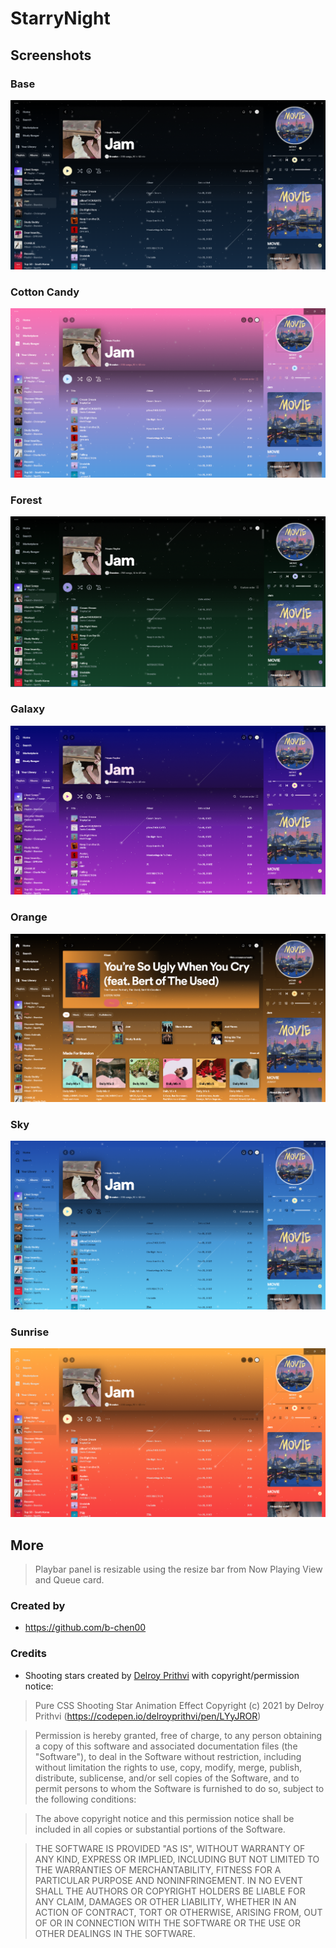# StarryNight

## Screenshots

### Base
![Base](images/base.png)
### Cotton Candy
![Cotton-candy](images/cotton-candy.png)
### Forest
![Forest](images/forest.png)
### Galaxy
![Galaxy](images/galaxy.png)
### Orange
![Orange](images/orange.png)
### Sky
![Sky](images/sky.png)
### Sunrise
![Sunrise](images/sunrise.png)

## More

> Playbar panel is resizable using the resize bar from Now Playing View and Queue card.

### Created by

- https://github.com/b-chen00

### Credits

- Shooting stars created by [Delroy Prithvi](https://codepen.io/delroyprithvi/pen/LYyJROR) with copyright/permission notice:

>   Pure CSS Shooting Star Animation Effect Copyright (c) 2021 by Delroy Prithvi (https://codepen.io/delroyprithvi/pen/LYyJROR)

>  Permission is hereby granted, free of charge, to any person obtaining a copy of this software and associated documentation files (the "Software"), to deal in the Software without restriction, including without limitation the rights to use, copy, modify, merge, publish, distribute, sublicense, and/or sell copies of the Software, and to permit persons to whom the Software is furnished to do so, subject to the following conditions:

>  The above copyright notice and this permission notice shall be included in all copies or substantial portions of the Software.

>  THE SOFTWARE IS PROVIDED "AS IS", WITHOUT WARRANTY OF ANY KIND, EXPRESS OR IMPLIED, INCLUDING BUT NOT LIMITED TO THE WARRANTIES OF MERCHANTABILITY, FITNESS FOR A PARTICULAR PURPOSE AND NONINFRINGEMENT. IN NO EVENT SHALL THE AUTHORS OR COPYRIGHT HOLDERS BE LIABLE FOR ANY CLAIM, DAMAGES OR OTHER LIABILITY, WHETHER IN AN ACTION OF CONTRACT, TORT OR OTHERWISE, ARISING FROM, OUT OF OR IN CONNECTION WITH THE SOFTWARE OR THE USE OR OTHER DEALINGS IN THE SOFTWARE.